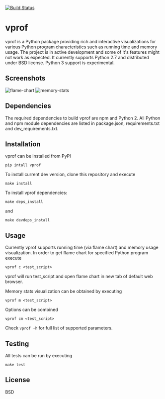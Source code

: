 [![Build Status](https://travis-ci.org/nvdv/vprof.svg?branch=master)](https://travis-ci.org/nvdv/vprof)

# vprof

vprof is a Python package providing rich and interactive visualizations for
various Python program characteristics such as running time and memory usage.
The project is in active development and some of it's features might not work as
expected. It currently supports Python 2.7 and distributed under BSD license.
Python 3 support is experimental.

## Screenshots

![flame-chart](https://github.com/nvdv/vprof/raw/master/img/flame_chart.png)
![memory-stats](https://github.com/nvdv/vprof/raw/master/img/memory_stats.png)

## Dependencies
The required dependencies to build vprof are npm and Python 2. All Python
and npm module dependencies are listed in package.json, requirements.txt and
dev_requirements.txt.

## Installation
vprof can be installed from PyPI

    pip intall vprof

To install current dev version, clone this repository and execute

    make install

To install vprof dependencies:

    make deps_install

and

    make devdeps_install

## Usage
Currently vprof supports running time (via flame chart) and memory usage
visualization.
In order to get flame chart for specified Python program execute

    vprof c <test_script>

vprof will run test_script and open flame chart in new tab of default web
browser.

Memory stats visualization can be obtained by executing

    vprof m <test_script>

Options can be combined

    vprof cm <test_script>

Check ```vprof -h``` for full list of supported parameters.

## Testing
All tests can be run by executing

    make test


## License
BSD
